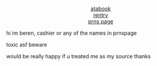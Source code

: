 <p align="center"></p>

<p align="center">
  <a href="https://gasa4.atabook.org/">atabook</a><br>
  <a href="https://rentry.co/snackcorre">rentry</a><br>
  <a href="https://en.pronouns.page/@gasa4">prns page</a>
</p>

hi im beren, cashier or any of the names in prnspage

toxic asf beware

would be really happy if u treated me as my source thanks








